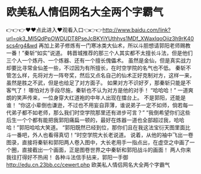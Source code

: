 # 欧美私人情侣网名大全两个字霸气
👉👉👉♥♥点此进入♥观看入口👈👉👉http://www.baidu.com/link?url=ok3_Ml5QdPpOWDUDT8PseJcBKYiYUthhvs1MDf_XWaxIqoOiiz3h9rK40scs4rg4&wd
再加上弟子修炼有一门寒冰类大仙术，所以斗胆想请郭阳老师赐教一番！”秦斩“如实”说道。
    韩晋城推荐的那三个人其实都不太擅长斗法，但是他们三个人一个炼丹、一个炼器、还有一个擅长傀儡术。
    虽然是金仙，但是真实战力却要比寻常金仙差一些，不过因为有所擅长，在时空学院的名气也不低。
    秦斩不管怎么样，先将对方一阵夸奖，然后又点名自己的仙术正好克制对方，这样一来，虽然是胜之不武，但是也给足了对方面子。
    如果对方不识好歹，那秦斩只能是不客气了！
    哪怕对方手段尽施，秦斩也不认为对方是他的对手！
    “哈哈哈！”
    一道爽朗的笑声传来，一位身穿大红道袍的中年人出现在擂台上。
    不是郭阳，还能是谁！
    “你这小辈倒也谦逊，不过也不用妄自菲薄，谁说弟子一定不如师，倘若每一代弟子都不如老师，那么我们时空学院那里还有进步可言？”
    “我倒希望你们这些后生一个个都有能把我郭阳痛扁一顿的，最好在炼器一道也全部超过我，哈哈哈！”郭阳哈哈大笑道。
    “郭阳既然已经到位，那你们且在我这法宝衍天图里面比斗一番吧，外人也看得真切！”时空学院大长老说道。
    说着，从他的袖中飞出一卷图录，直接将秦斩和郭阳两人卷入图中，大长老用手一指点出，在虚空之中画了一个圈，直接截出一个画面，正是图卷世界之中秦斩和郭阳战斗的画面！
    两人你来我往打得好不热闹！
    各种斗法信手拈来，郭阳一手御
http://edu.cn.23bb.cc/cewert.php
欧美私人情侣网名大全两个字霸气
